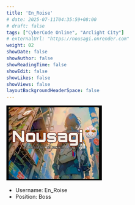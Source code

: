 ```yaml
---
title: 'En_Roise'
# date: 2025-07-11T04:35:59+08:00
# draft: false
tags: ["CyberCode Online", "Arclight City"]
# externalUrl: "https://nousagi.onrender.com"
weight: 02
showDate: false
showAuthor: false
showReadingTime: false
showEdit: false
showLikes: false
showViews: false
layoutBackgroundHeaderSpace: false
---
```


<img src="feature.jpg" width="250">

- Username: En_Roise
- Position: Boss
